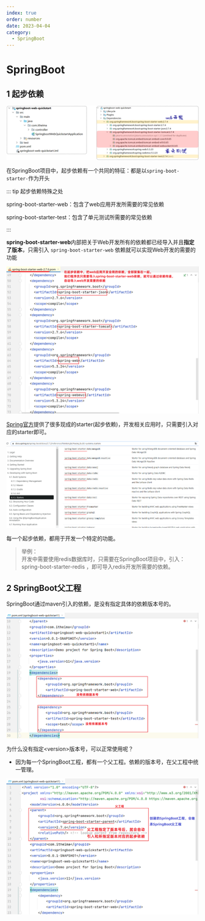 ```yaml
---
index: true
order: number
date: 2023-04-04
category: 
  - SpringBoot
---
```


# SpringBoot
<!-- more -->

## 1 起步依赖

![ ](./assets/springboot00/image-20221202202305118.png)

在SpringBoot项目中，起步依赖有一个共同的特征：都是以`spring-boot-starter-`作为开头

::: tip 起步依赖特殊之处

spring-boot-starter-web：包含了web应用开发所需要的常见依赖  

spring-boot-starter-test：包含了单元测试所需要的常见依赖

:::

**spring-boot-starter-web**内部把关于Web开发所有的依赖都已经导入并且**指定了版本**，只需引入 `spring-boot-starter-web` 依赖就可以实现Web开发的需要的功能

![ ](./assets/springboot00/image-20221202204013113.png)

[Spring官方](https://docs.spring.io/spring-boot/docs/2.7.2/reference/htmlsingle/#using.build-systems.starters)提供了很多现成的starter(起步依赖)，开发相关应用时，只需要引入对应的starter即可。

![ ](./assets/springboot00/image-20221202204536647.png)

每一个起步依赖，都用于开发一个特定的功能。

> 举例：  
> 开发中需要使用redis数据库时，只需要在SpringBoot项目中，引入：spring-boot-starter-redis ，即可导入redis开发所需要的依赖。

## 2 SpringBoot父工程

SpringBoot通过maven引入的依赖，是没有指定具体的依赖版本号的。

![ ](./assets/springboot00/image-20221202205103486.png)

为什么没有指定\<version>版本号，可以正常使用呢？

- 因为每一个SpringBoot工程，都有一个父工程。依赖的版本号，在父工程中统一管理。

![ ](./assets/springboot00/image-20221202205318778.png)
